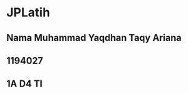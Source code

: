 # JPLatih
Nama Muhammad Yaqdhan Taqy Ariana
-------------------
1194027
-------------------
1A D4 TI
-------------------
